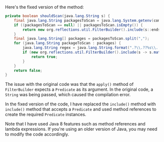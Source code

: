 Here's the fixed version of the method:

```java
private boolean shouldScan(java.lang.String s) {
    final java.lang.String packagesToScan = java.lang.System.getenv(com.thoughtworks.gauge.GaugeConstant.PACKAGE_TO_SCAN);
    if ((packagesToScan == null) || packagesToScan.isEmpty()) {
        return new org.reflections.util.FilterBuilder().include(s::endsWith).matcher(s).matches();
    }
    final java.lang.String[] packages = packagesToScan.split(",");
    for (java.lang.String packageToScan : packages) {
        java.lang.String regex = java.lang.String.format(".?\\.??%s\\..+\\.class", packageToScan);
        if (new org.reflections.util.FilterBuilder().include(s -> s.matches(regex)).apply(s)) {
            return true;
        }
    }
    return false;
}
```

The issue with the original code was that the `apply()` method of `FilterBuilder` expects a `Predicate` as its argument. In the original code, a `String` was being passed, which caused the compilation error.

In the fixed version of the code, I have replaced the `include()` method with `include()` method that accepts a `Predicate` and used method references to create the required `Predicate` instances.

Note that I have used Java 8 features such as method references and lambda expressions. If you're using an older version of Java, you may need to modify the code accordingly.